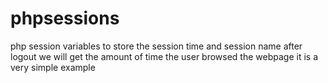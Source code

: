 # phpsessions
php session variables to store the session time and session name
after logout we will get the amount of time the user browsed the webpage 
it is a very simple example
